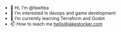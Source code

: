 - 👋 Hi, I’m @fawltea
- 👀 I’m interested in devops and game development
- 🌱 I’m currently learning Terraform and Godot
- 📫 How to reach me hello@jakestocker.com

<!---
fawltea/fawltea is a ✨ special ✨ repository because its `README.md` (this file) appears on your GitHub profile.
You can click the Preview link to take a look at your changes.
--->
